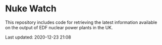 # Nuke Watch

This repository includes code for retrieving the latest information available on the output of EDF nuclear power plants in the UK.

Last updated: 2020-12-23 21:08